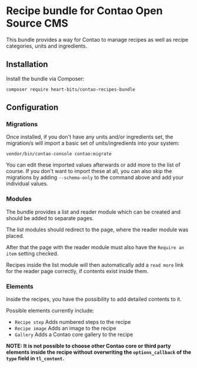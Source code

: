 # Recipe bundle for Contao Open Source CMS

This bundle provides a way for Contao to manage recipes as well as recipe categories, units and ingredients.

## Installation

Install the bundle via Composer:

```
composer require heart-bits/contao-recipes-bundle
```

## Configuration

### Migrations

Once installed, if you don't have any units and/or ingredients set, the migration/s will import a basic set of units/ingredients into your system:
```
vendor/bin/contao-console contao:migrate
```
You can edit these imported values afterwards or add more to the list of course.
If you don't want to import these at all, you can also skip the migrations by adding `--schema-only` to the command above and add your individual values.

### Modules

The bundle provides a list and reader module which can be created and should be added to separate pages.

The list modules should redirect to the page, where the reader module was placed. 

After that the page with the reader module must also have the `Require an item` setting checked.

Recipes inside the list module will then automatically add a `read more` link for the reader page correctly, if contents exist inside them.

### Elements

Inside the recipes, you have the possibility to add detailed contents to it.

Possible elements currently include:
* `Recipe step` Adds numbered steps to the recipe
* `Recipe image` Adds an image to the recipe
* `Gallery` Adds a Contao core gallery to the recipe


**NOTE: It is not possible to choose other Contao core or third party elements inside the recipe without overwriting the `options_callback` of the `type` field in `tl_content`.**
